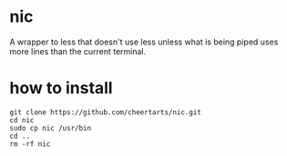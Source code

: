 # nic
A wrapper to less that doesn't use less unless what is being piped uses more lines than the current terminal.
# how to install

    git clone https://github.com/cheertarts/nic.git
    cd nic
    sudo cp nic /usr/bin
    cd ..
    rm -rf nic
